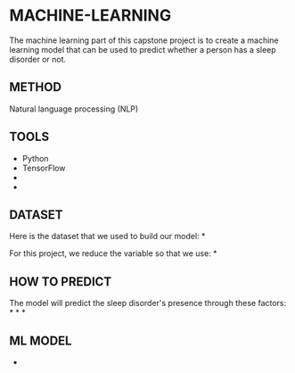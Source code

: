 # MACHINE-LEARNING
The machine learning part of this capstone project is to create a machine learning model that can be used to predict whether a person has a sleep disorder or not.

## METHOD
Natural language processing (NLP)

## TOOLS
* Python
* TensorFlow
*
*

## DATASET
Here is the dataset that we used to build our model: 
* 

For this project, we reduce the variable so that we use:
* 

## HOW TO PREDICT
The model will predict the sleep disorder's presence through these factors:
* 
* 
* 

## ML MODEL
* 
